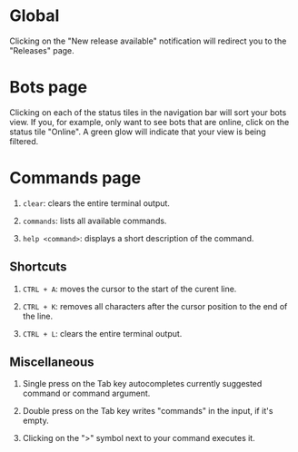 # Global

Clicking on the "New release available" notification will redirect you to the "Releases" page.

# Bots page

Clicking on each of the status tiles in the navigation bar will sort your bots view. If you, for example, only want to see bots that are online, click on the status tile "Online". A green glow will indicate that your view is being filtered.

# Commands page

1. `clear`: clears the entire terminal output.

2. `commands`: lists all available commands.

3. `help <command>`: displays a short description of the command.

## Shortcuts

1. `CTRL + A`: moves the cursor to the start of the curent line.

2. `CTRL + K`: removes all characters after the cursor position to the end of the line.

3. `CTRL + L`: clears the entire terminal output.

## Miscellaneous

1. Single press on the Tab key autocompletes currently suggested command or command argument.

2. Double press on the Tab key writes "commands" in the input, if it's empty.

3. Clicking on the ">" symbol next to your command executes it.
